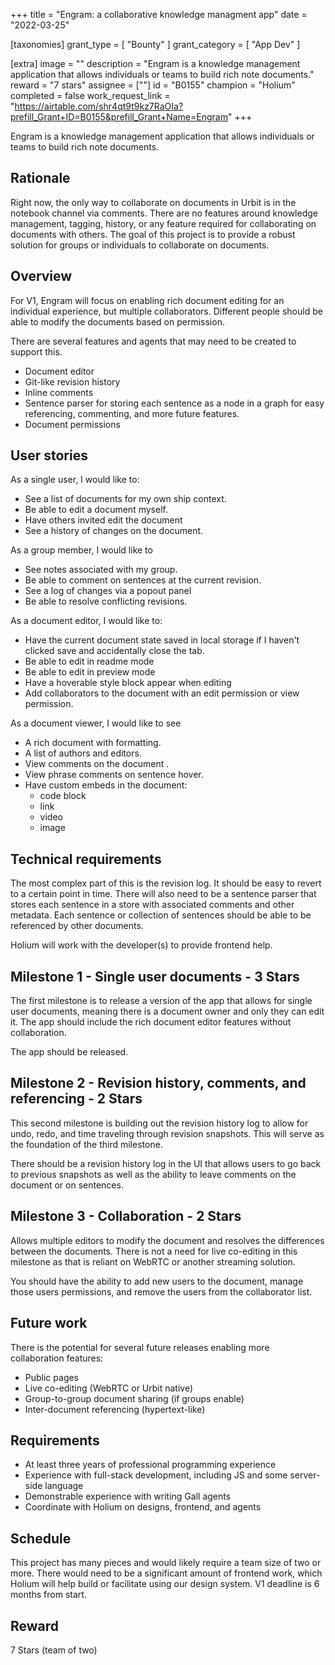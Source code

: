 +++
title = "Engram: a collaborative knowledge managment app"
date = "2022-03-25"

[taxonomies]
grant_type = [ "Bounty" ]
grant_category = [ "App Dev" ]

[extra]
image = ""
description = "Engram is a knowledge management application that allows individuals or teams to build rich note documents."
reward = "7 stars"
assignee = [""]
id = "B0155"
champion = "Holium"
completed = false
work_request_link = "https://airtable.com/shr4qt9t9kz7RaOIa?prefill_Grant+ID=B0155&prefill_Grant+Name=Engram"
+++

Engram is a knowledge management application that allows individuals or teams to build rich note documents.

## Rationale

Right now, the only way to collaborate on documents in Urbit is in the notebook channel via comments. There are no features around knowledge management, tagging, history, or any feature required for collaborating on documents with others. The goal of this project is to provide a robust solution for groups or individuals to collaborate on documents.

## Overview

For V1, Engram will focus on enabling rich document editing for an individual experience, but multiple collaborators. Different people should be able to modify the documents based on permission.

There are several features and agents that may need to be created to support this.

- Document editor
- Git-like revision history
- Inline comments
- Sentence parser for storing each sentence as a node in a graph for easy referencing, commenting, and more future features.
- Document permissions

## User stories

As a single user, I would like to:

- See a list of documents for my own ship context.
- Be able to edit a document myself.
- Have others invited edit the document
- See a history of changes on the document.

As a group member, I would like to 

- See notes associated with my group.
- Be able to comment on sentences at the current revision.
- See a log of changes via a popout panel
- Be able to resolve conflicting revisions.

As a document editor, I would like to:

- Have the current document state saved in local storage if I haven't clicked save and accidentally close the tab.
- Be able to edit in readme mode
- Be able to edit in preview mode
- Have a hoverable style block appear when editing
- Add collaborators to the document with an edit permission or view permission. 

As a document viewer, I would like to see

- A rich document with formatting.
- A list of authors and editors.
- View comments on the document .
- View phrase comments on sentence hover.
- Have custom embeds in the document:
  - code block
  - link
  - video
  - image

## Technical requirements

The most complex part of this is the revision log. It should be easy to revert to a certain point in time. There will also need to be a sentence parser that stores each sentence in a store with associated comments and other metadata. Each sentence or collection of sentences should be able to be referenced by other documents.

Holium will work with the developer(s) to provide frontend help.

## Milestone 1 - Single user documents - 3 Stars

The first milestone is to release a version of the app that allows for single user documents, meaning there is a document owner and only they can edit it. The app should include the rich document editor features without collaboration.

The app should be released.

## Milestone 2 - Revision history, comments, and referencing - 2 Stars

This second milestone is building out the revision history log to allow for undo, redo, and time traveling through revision snapshots. This will serve as the foundation of the third milestone.

There should be a revision history log in the UI that allows users to go back to previous snapshots as well as the ability to leave comments on the document or on sentences.

## Milestone 3 - Collaboration - 2 Stars

Allows multiple editors to modify the document and resolves the differences between the documents. There is not a need for live co-editing in this milestone as that is reliant on WebRTC or another streaming solution. 

You should have the ability to add new users to the document, manage those users permissions, and remove the users from the collaborator list.

## Future work
There is the potential for several future releases enabling more collaboration features:

- Public pages
- Live co-editing (WebRTC or Urbit native)
- Group-to-group document sharing (if groups enable)
- Inter-document referencing (hypertext-like)

## Requirements
- At least three years of professional programming experience
- Experience with full-stack development, including JS and some server-side language
- Demonstrable experience with writing Gall agents
- Coordinate with Holium on designs, frontend, and agents

## Schedule
This project has many pieces and would likely require a team size of two or more. There would need to be a significant amount of frontend work, which Holium will help build or facilitate using our design system. V1 deadline is 6 months from start.

## Reward
7 Stars (team of two)

